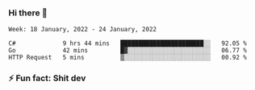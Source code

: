 ### Hi there 👋
<!--START_SECTION:waka-->
```text
Week: 18 January, 2022 - 24 January, 2022

C#             9 hrs 44 mins   ███████████████████████░░   92.05 % 
Go             42 mins         █▓░░░░░░░░░░░░░░░░░░░░░░░   06.77 % 
HTTP Request   5 mins          ▒░░░░░░░░░░░░░░░░░░░░░░░░   00.92 % 
```
<!--END_SECTION:waka-->
<!--
**TG4LAaron/TG4LAaron** is a ✨ _special_ ✨ repository because its `README.md` (this file) appears on your GitHub profile.

Here are some ideas to get you started:

- 🔭 I’m currently working on ...
- 🌱 I’m currently learning ...
- 👯 I’m looking to collaborate on ...
- 🤔 I’m looking for help with ...
- 💬 Ask me about ...
- 📫 How to reach me: ...
- 😄 Pronouns: ...
- ⚡ Fun fact: ...
-->
### ⚡ Fun fact: Shit dev
